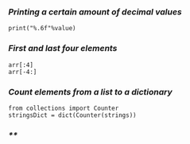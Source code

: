 ### _*Printing a certain amount of decimal values*_
    print("%.6f"%value)

### _*First and last four elements*_
    arr[:4]
    arr[-4:]

### _*Count elements from a list to a dictionary*_
    from collections import Counter
    stringsDict = dict(Counter(strings))

### _**_